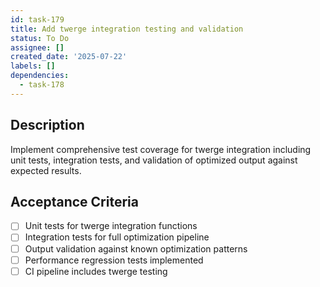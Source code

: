 ```yaml
---
id: task-179
title: Add twerge integration testing and validation
status: To Do
assignee: []
created_date: '2025-07-22'
labels: []
dependencies:
  - task-178
---
```


## Description

Implement comprehensive test coverage for twerge integration including unit tests, integration tests, and validation of optimized output against expected results.

## Acceptance Criteria

- [ ] Unit tests for twerge integration functions
- [ ] Integration tests for full optimization pipeline
- [ ] Output validation against known optimization patterns
- [ ] Performance regression tests implemented
- [ ] CI pipeline includes twerge testing
